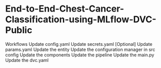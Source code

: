 # End-to-End-Chest-Cancer-Classification-using-MLflow-DVC-Public




Workflows
Update config.yaml
Update secrets.yaml [Optional]
Update params.yaml
Update the entity
Update the configuration manager in src config
Update the components
Update the pipeline
Update the main.py
Update the dvc.yaml